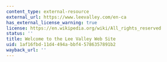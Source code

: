 ```yaml
---
content_type: external-resource
external_url: https://www.leevalley.com/en-ca
has_external_license_warning: true
license: https://en.wikipedia.org/wiki/All_rights_reserved
status: ''
title: Welcome to the Lee Valley Web Site
uid: 1af16fbd-11d4-494a-bbf4-5786357891b2
wayback_url: ''
---
```

